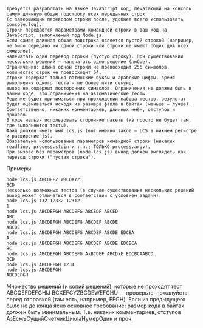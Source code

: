 ```
Требуется разработать на языке JavaScript код, печатающий на консоль самую длинную общую подстроку всех переданных строк
(с завершающим переводом строки после, удобнее всего использовать console.log).
Строки передаются параметрами командной строки в ваш код на JavaScript, выполняемый под Node.js. 
Если самая длинная общая подстрока является пустой строкой (например, не было передано ни одной строки или строки не имеют общих для всех символов),
напечатать один перевод строки (пустую строку). При существовании нескольких решений — напечатать одно решение (любое). 
Ограничения: длина одной строки не превосходит 256 символов, количество строк не превосходит 64, 
строки содержат только латинские буквы и арабские цифры, время выполнения одного теста - не более пяти секунд, 
вывод не содержит посторонних символов. Ограничения не должны быть в вашем коде, это ограничения на автоматические тесты.
Решение будет приниматься при прохождении набора тестов, результат будет оцениваться исходя из размера файла в байтах (меньше — лучше). 
Соответственно, никаких комментариев, длинных имён, отступов и прочего. 
В коде нельзя использовать сторонние пакеты (из просто не будет там, где выполняются тесты).
Файл должен иметь имя lcs.js (вот именно такое — LCS в нижнем регистре и расширение js). 
Обязательно использование параметров командной строки (никаких readline, process.stdin и т.п.; ТОЛЬКО process.argv).
При вызове без параметров (node lcs.js) вывод должен выглядеть как перевод строки ("пустая строка").
```

Примеры

```
node lcs.js ABCDEFZ WBCDXYZ
BCD
Несколько возможных тестов (в случае существования нескольких решений вывод может отличаться в соответствии с условием задачи):
node lcs.js 132 12332 12312
1
node lcs.js ABCDEFGH ABCDEFG ABCEDF ABCED
ABC
node lcs.js ABCDEFGH ABCDEFG ABCDEF ABCDE
ABCDE
node lcs.js ABCDEFGH ABCDEFG ABCDEF ABCDE EDCBA
A
node lcs.js ABCDEFGH ABCDEFG ABCDEF ABCDE EDCBCA
BC
node lcs.js ABCDEFGH ABCDEFG AxBCDEF ABCDxE EDCBCAABCD
BCD
node lcs.js ABCDEFGH 1234
node lcs.js ABCDEFGH
ABCDEFGH
```


Множество решений (и копий решений), которые не проходят тест ABCQEFDEFGHIJ BCXEFGYZBCDEWEFGHU — проверьте, пожалуйста, перед отправкой (там есть, например, EFGH).
Если из предыдущего было не до конца ясно основное требование: размер кода в байтах должен быть минимальным. Т.е. никаких комментариев, отступов АзЕсмъСущийСчетчикЦиклаНумерОдин и проч.
